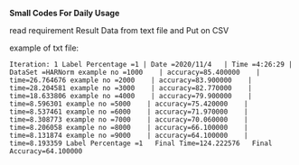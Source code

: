 **Small Codes For Daily Usage**


read requirement Result Data from text file and Put on CSV 

example of txt file:

`Iteration: 1
Label Percentage =1	| Date =2020/11/4	| Time =4:26:29	| DataSet =HARNorm
 example no =1000	 | accuracy=85.400000	 | time=26.764676
 example no =2000	 | accuracy=83.900000	 | time=28.204581
 example no =3000	 | accuracy=82.770000	 | time=18.633806
 example no =4000	 | accuracy=79.900000	 | time=8.596301
 example no =5000	 | accuracy=75.420000	 | time=8.537461
 example no =6000	 | accuracy=71.970000	 | time=8.308773
 example no =7000	 | accuracy=70.060000	 | time=8.206058
 example no =8000	 | accuracy=66.100000	 | time=8.131874
 example no =9000	 | accuracy=64.100000	 | time=8.193359
	 Label Percentage =1  
	 Final Time=124.222576  
	 Final Accuracy=64.100000  `